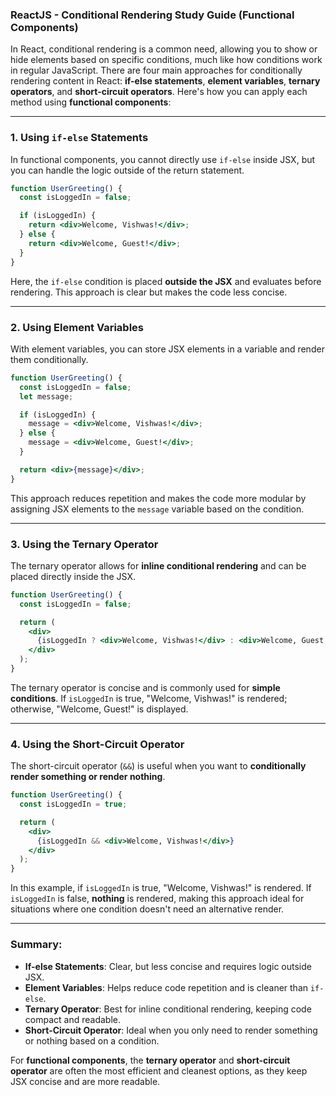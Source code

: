 ### ReactJS - Conditional Rendering Study Guide (Functional Components)

In React, conditional rendering is a common need, allowing you to show or hide elements based on specific conditions, much like how conditions work in regular JavaScript. There are four main approaches for conditionally rendering content in React: **if-else statements**, **element variables**, **ternary operators**, and **short-circuit operators**. Here's how you can apply each method using **functional components**:

---

### 1. **Using `if-else` Statements**
In functional components, you cannot directly use `if-else` inside JSX, but you can handle the logic outside of the return statement.

```jsx
function UserGreeting() {
  const isLoggedIn = false;

  if (isLoggedIn) {
    return <div>Welcome, Vishwas!</div>;
  } else {
    return <div>Welcome, Guest!</div>;
  }
}
```

Here, the `if-else` condition is placed **outside the JSX** and evaluates before rendering. This approach is clear but makes the code less concise.

---

### 2. **Using Element Variables**
With element variables, you can store JSX elements in a variable and render them conditionally.

```jsx
function UserGreeting() {
  const isLoggedIn = false;
  let message;

  if (isLoggedIn) {
    message = <div>Welcome, Vishwas!</div>;
  } else {
    message = <div>Welcome, Guest!</div>;
  }

  return <div>{message}</div>;
}
```

This approach reduces repetition and makes the code more modular by assigning JSX elements to the `message` variable based on the condition.

---

### 3. **Using the Ternary Operator**
The ternary operator allows for **inline conditional rendering** and can be placed directly inside the JSX.

```jsx
function UserGreeting() {
  const isLoggedIn = false;

  return (
    <div>
      {isLoggedIn ? <div>Welcome, Vishwas!</div> : <div>Welcome, Guest!</div>}
    </div>
  );
}
```

The ternary operator is concise and is commonly used for **simple conditions**. If `isLoggedIn` is true, "Welcome, Vishwas!" is rendered; otherwise, "Welcome, Guest!" is displayed.

---

### 4. **Using the Short-Circuit Operator**
The short-circuit operator (`&&`) is useful when you want to **conditionally render something or render nothing**.

```jsx
function UserGreeting() {
  const isLoggedIn = true;

  return (
    <div>
      {isLoggedIn && <div>Welcome, Vishwas!</div>}
    </div>
  );
}
```

In this example, if `isLoggedIn` is true, "Welcome, Vishwas!" is rendered. If `isLoggedIn` is false, **nothing** is rendered, making this approach ideal for situations where one condition doesn't need an alternative render.

---

### Summary:
- **If-else Statements**: Clear, but less concise and requires logic outside JSX.
- **Element Variables**: Helps reduce code repetition and is cleaner than `if-else`.
- **Ternary Operator**: Best for inline conditional rendering, keeping code compact and readable.
- **Short-Circuit Operator**: Ideal when you only need to render something or nothing based on a condition.

For **functional components**, the **ternary operator** and **short-circuit operator** are often the most efficient and cleanest options, as they keep JSX concise and are more readable.
